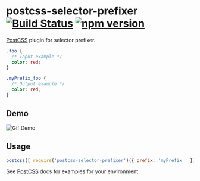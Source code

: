 # postcss-selector-prefixer [![Build Status][ci-img]][ci] [![npm version](https://badge.fury.io/js/postcss-selector-prefixer.svg)](https://badge.fury.io/js/postcss-selector-prefixer)

[PostCSS] plugin for selector prefixer.

[PostCSS]: https://github.com/postcss/postcss
[ci-img]:  https://travis-ci.org/amaranter/postcss-selector-prefixer.svg
[ci]:      https://travis-ci.org/amaranter/postcss-selector-prefixer


```css
.foo {
  /* Input example */
  color: red;
}
```

```css
.myPrefix_foo {
  /* Output example */
  color: red;
}
```
## Demo
![Gif Demo](https://cloud.githubusercontent.com/assets/3427885/11800314/abf1ff34-a2c2-11e5-84fa-5be55d189006.gif)

## Usage

```js
postcss([ require('postcss-selector-prefixer')({ prefix: 'myPrefix_' }) ])
```

See [PostCSS] docs for examples for your environment.
